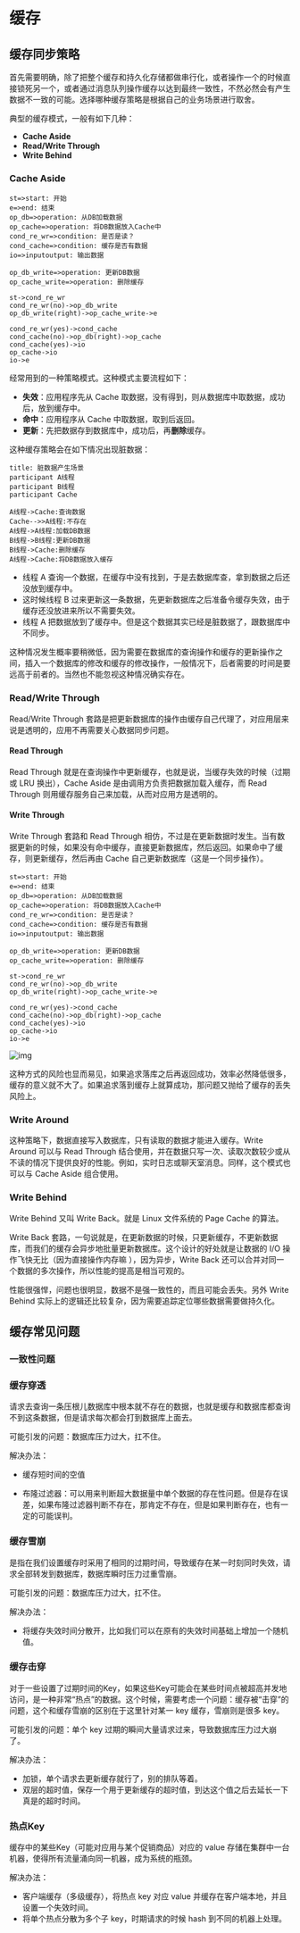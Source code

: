 # 缓存

## 缓存同步策略

首先需要明确，除了把整个缓存和持久化存储都做串行化，或者操作一个的时候直接锁死另一个，或者通过消息队列操作缓存以达到最终一致性，不然必然会有产生数据不一致的可能。选择哪种缓存策略是根据自己的业务场景进行取舍。

典型的缓存模式，一般有如下几种：

- **Cache Aside**
- **Read/Write Through**
- **Write Behind**

### Cache Aside

```flow
st=>start: 开始
e=>end: 结束
op_db=>operation: 从DB加载数据
op_cache=>operation: 将DB数据放入Cache中
cond_re_wr=>condition: 是否是读？
cond_cache=>condition: 缓存是否有数据
io=>inputoutput: 输出数据

op_db_write=>operation: 更新DB数据
op_cache_write=>operation: 删除缓存

st->cond_re_wr
cond_re_wr(no)->op_db_write
op_db_write(right)->op_cache_write->e

cond_re_wr(yes)->cond_cache
cond_cache(no)->op_db(right)->op_cache
cond_cache(yes)->io
op_cache->io
io->e
```

经常用到的一种策略模式。这种模式主要流程如下：

- **失效**：应用程序先从 Cache 取数据，没有得到，则从数据库中取数据，成功后，放到缓存中。
- **命中**：应用程序从 Cache 中取数据，取到后返回。
- **更新**：先把数据存到数据库中，成功后，再**删除**缓存。

这种缓存策略会在如下情况出现脏数据：

```sequence
title: 脏数据产生场景
participant A线程
participant B线程
participant Cache

A线程->Cache:查询数据
Cache-->>A线程:不存在
A线程->A线程:加载DB数据
B线程->B线程:更新DB数据
B线程->Cache:删除缓存
A线程->Cache:将DB数据放入缓存
```



- 线程 A 查询一个数据，在缓存中没有找到，于是去数据库查，拿到数据之后还没放到缓存中。
- 这时候线程 B 过来更新这一条数据，先更新数据库之后准备令缓存失效，由于缓存还没放进来所以不需要失效。
- 线程 A 把数据放到了缓存中。但是这个数据其实已经是脏数据了，跟数据库中不同步。

这种情况发生概率要稍微低，因为需要在数据库的查询操作和缓存的更新操作之间，插入一个数据库的修改和缓存的修改操作，一般情况下，后者需要的时间是要远高于前者的。当然也不能忽视这种情况确实存在。

### Read/Write Through

Read/Write Through 套路是把更新数据库的操作由缓存自己代理了，对应用层来说是透明的，应用不再需要关心数据同步问题。

#### Read Through

Read Through 就是在查询操作中更新缓存，也就是说，当缓存失效的时候（过期或 LRU 换出），Cache Aside 是由调用方负责把数据加载入缓存，而 Read Through 则用缓存服务自己来加载，从而对应用方是透明的。

#### Write Through

Write Through 套路和 Read Through 相仿，不过是在更新数据时发生。当有数据更新的时候，如果没有命中缓存，直接更新数据库，然后返回。如果命中了缓存，则更新缓存，然后再由 Cache 自己更新数据库（这是一个同步操作）。

```flow
st=>start: 开始
e=>end: 结束
op_db=>operation: 从DB加载数据
op_cache=>operation: 将DB数据放入Cache中
cond_re_wr=>condition: 是否是读？
cond_cache=>condition: 缓存是否有数据
io=>inputoutput: 输出数据

op_db_write=>operation: 更新DB数据
op_cache_write=>operation: 删除缓存

st->cond_re_wr
cond_re_wr(no)->op_db_write
op_db_write(right)->op_cache_write->e

cond_re_wr(yes)->cond_cache
cond_cache(no)->op_db(right)->op_cache
cond_cache(yes)->io
op_cache->io
io->e
```



![img](CacheCommon.assets/v2-4e09f2b59a672829b43d35973b76f6ac_1440w.jpg)



这种方式的风险也显而易见，如果追求落库之后再返回成功，效率必然降低很多，缓存的意义就不大了。如果追求落到缓存上就算成功，那问题又抛给了缓存的丢失风险上。

### Write Around

这种策略下，数据直接写入数据库，只有读取的数据才能进入缓存。Write Around 可以与 Read Through 结合使用，并在数据只写一次、读取次数较少或从不读的情况下提供良好的性能。例如，实时日志或聊天室消息。同样，这个模式也可以与 Cache Aside 组合使用。

### Write Behind

Write Behind 又叫 Write Back。就是 Linux 文件系统的 Page Cache 的算法。

Write Back 套路，一句说就是，在更新数据的时候，只更新缓存，不更新数据库，而我们的缓存会异步地批量更新数据库。这个设计的好处就是让数据的 I/O 操作飞快无比（因为直接操作内存嘛 ），因为异步，Write Back 还可以合并对同一个数据的多次操作，所以性能的提高是相当可观的。

性能很强悍，问题也很明显，数据不是强一致性的，而且可能会丢失。另外 Write Behind 实际上的逻辑还比较复杂，因为需要追踪定位哪些数据需要做持久化。

## 缓存常见问题

### 一致性问题



### 缓存穿透

请求去查询一条压根儿数据库中根本就不存在的数据，也就是缓存和数据库都查询不到这条数据，但是请求每次都会打到数据库上面去。

可能引发的问题：数据库压力过大，扛不住。

解决办法：

- 缓存短时间的空值

- 布隆过滤器：可以用来判断超大数据量中单个数据的存在性问题。但是存在误差，如果布隆过滤器判断不存在，那肯定不存在，但是如果判断存在，也有一定的可能误判。

### 缓存雪崩

是指在我们设置缓存时采用了相同的过期时间，导致缓存在某一时刻同时失效，请求全部转发到数据库，数据库瞬时压力过重雪崩。

可能引发的问题：数据库压力过大，扛不住。

解决办法：

- 将缓存失效时间分散开，比如我们可以在原有的失效时间基础上增加一个随机值。

### 缓存击穿

对于一些设置了过期时间的Key，如果这些Key可能会在某些时间点被超高并发地访问，是一种非常“热点”的数据。这个时候，需要考虑一个问题：缓存被“击穿”的问题，这个和缓存雪崩的区别在于这里针对某一 key 缓存，雪崩则是很多 key。

可能引发的问题：单个 key 过期的瞬间大量请求过来，导致数据库压力过大崩了。

解决办法：

- 加锁，单个请求去更新缓存就行了，别的排队等着。
- 双层的超时值，保存一个用于更新缓存的超时值，到达这个值之后去延长一下真是的超时时间。

### 热点Key

缓存中的某些Key（可能对应用与某个促销商品）对应的 value 存储在集群中一台机器，使得所有流量涌向同一机器，成为系统的瓶颈。

解决办法：

- 客户端缓存（多级缓存），将热点 key 对应 value 并缓存在客户端本地，并且设置一个失效时间。
- 将单个热点分散为多个子 key，时期请求的时候 hash 到不同的机器上处理。





















